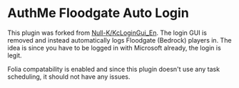# AuthMe Floodgate Auto Login

This plugin was forked from [Null-K/KcLoginGui_En](https://github.com/Null-K/KcLoginGui_En). The login GUI is removed and instead automatically logs Floodgate (Bedrock) players in. The idea is since you have to be logged in with Microsoft already, the login is legit.

Folia compatability is enabled and since this plugin doesn't use any task scheduling, it should not have any issues.
